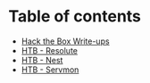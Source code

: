 # Table of contents

* [Hack the Box Write-ups](README.md)
* [HTB - Resolute](resolute-write-up.md)
* [HTB - Nest](nest-write-up.md)
* [HTB - Servmon](servmon-write-up.md)

